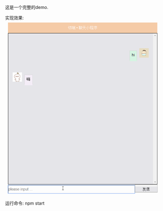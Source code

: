 这是一个完整的demo.

实现效果: 
![](https://github.com/cherrieg/chat-demo/blob/master/public/images/demo.gif)


运行命令: npm start